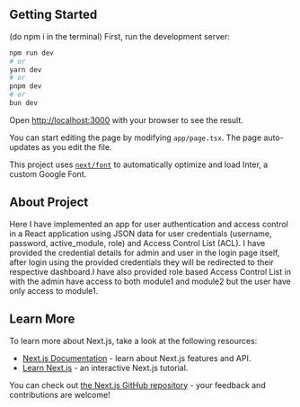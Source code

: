 
## Getting Started
(do npm i in the terminal)
First, run the development server:

```bash
npm run dev
# or
yarn dev
# or
pnpm dev
# or
bun dev
```

Open [http://localhost:3000](http://localhost:3000) with your browser to see the result.

You can start editing the page by modifying `app/page.tsx`. The page auto-updates as you edit the file.

This project uses [`next/font`](https://nextjs.org/docs/basic-features/font-optimization) to automatically optimize and load Inter, a custom Google Font.

## About Project

Here I have implemented an app for user authentication and access control in a React application using JSON data for user credentials (username, password, active_module, role) and Access Control List (ACL).
I have provided the credential details for admin and user in the login page itself, after login using the provided credentials they will be redirected to their respective dashboard.I have also provided role based Access Control List in with the admin have access to both module1 and module2 but the user have only access to module1.

## Learn More

To learn more about Next.js, take a look at the following resources:

- [Next.js Documentation](https://nextjs.org/docs) - learn about Next.js features and API.
- [Learn Next.js](https://nextjs.org/learn) - an interactive Next.js tutorial.

You can check out [the Next.js GitHub repository](https://github.com/vercel/next.js/) - your feedback and contributions are welcome!
